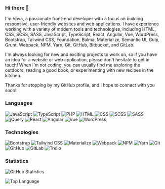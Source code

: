 ### Hi there 👋

I'm Vova, a passionate front-end developer with a focus on building responsive, user-friendly websites and web applications. I have experience working with a variety of modern tools and technologies, including HTML, CSS, SCSS, SASS, JavaScript, TypeScript, React, Angular, Vue, WordPress, Bootstrap, Tailwind CSS, Foundation, Bulma, Materialize, Semantic UI, Gulp, Grunt, Webpack, NPM, Yarn, Git, GitHub, Bitbucket, and GitLab.

I'm always looking for new and exciting projects to work on, so if you have an idea for a website or web application, please don't hesitate to get in touch! When I'm not coding, you can usually find me exploring the outdoors, reading a good book, or experimenting with new recipes in the kitchen.

Thanks for stopping by my GitHub profile, and I hope to connect with you soon!

### Languages

![JavaScript](https://img.shields.io/badge/-JavaScript-000?&logo=JavaScript)
![TypeScript](https://img.shields.io/badge/-TypeScript-000?&logo=TypeScript)
![PHP](https://img.shields.io/badge/-PHP-000?&logo=PHP)
![HTML](https://img.shields.io/badge/-HTML-000?&logo=HTML5)
![CSS](https://img.shields.io/badge/-CSS-000?&logo=CSS3)
![SCSS](https://img.shields.io/badge/-SCSS-000?&logo=SASS)
![SASS](https://img.shields.io/badge/-SASS-000?&logo=SASS)
![jQuery](https://img.shields.io/badge/-jQuery-000?&logo=jQuery)
![React](https://img.shields.io/badge/-React-000?&logo=React)
![Angular](https://img.shields.io/badge/-Angular-000?&logo=Angular)
![Vue](https://img.shields.io/badge/-Vue-000?&logo=Vue.js)
![WordPress](https://img.shields.io/badge/-WordPress-000?&logo=WordPress)

### Technologies

![Bootstrap](https://img.shields.io/badge/-Bootstrap-000?&logo=Bootstrap)
![Tailwind CSS](https://img.shields.io/badge/-Tailwind%20CSS-000?&logo=Tailwind-CSS)
![Materialize](https://img.shields.io/badge/-Materialize-000?&logo=Materialize)
![Webpack](https://img.shields.io/badge/-Webpack-000?&logo=Webpack)
![NPM](https://img.shields.io/badge/-NPM-000?&logo=NPM)
![Yarn](https://img.shields.io/badge/-Yarn-000?&logo=Yarn)
![Git](https://img.shields.io/badge/-Git-000?&logo=Git)
![GitHub](https://img.shields.io/badge/-GitHub-000?&logo=GitHub)
![GitLab](https://img.shields.io/badge/-GitLab-000?&logo=GitLab)
![Trello](https://img.shields.io/badge/-Trello-0052CC?logo=Trello&logoColor=white)

### Statistics

![GitHub Statistics ](https://github-readme-stats.vercel.app/api?username=vovaddk&show_icons=true&theme=radical)

![Top Language](https://github-readme-stats.vercel.app/api/top-langs/?username=vovaddk&layout=compact)
